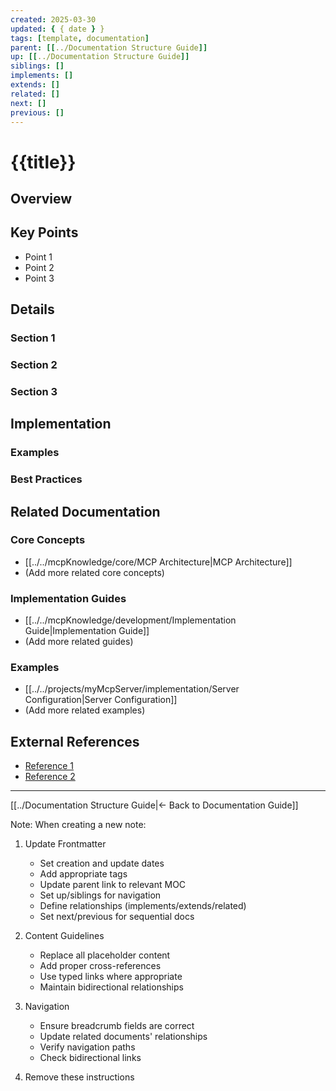 ```yaml
---
created: 2025-03-30
updated: { { date } }
tags: [template, documentation]
parent: [[../Documentation Structure Guide]]
up: [[../Documentation Structure Guide]]
siblings: []
implements: []
extends: []
related: []
next: []
previous: []
---
```


# {{title}}

## Overview

<!-- Brief overview of what this note covers -->

## Key Points

<!-- Main ideas or key points about this topic -->

- Point 1
- Point 2
- Point 3

## Details

<!-- Detailed explanation or information -->

### Section 1

<!-- First major topic -->

### Section 2

<!-- Second major topic -->

### Section 3

<!-- Third major topic -->

## Implementation

<!-- If applicable, include implementation details -->

### Examples

<!-- Code examples or practical applications -->

### Best Practices

<!-- Best practices and guidelines -->

## Related Documentation

### Core Concepts

<!-- Links to related core concepts -->

- [[../../mcpKnowledge/core/MCP Architecture|MCP Architecture]]
- (Add more related core concepts)

### Implementation Guides

<!-- Links to related implementation guides -->

- [[../../mcpKnowledge/development/Implementation Guide|Implementation Guide]]
- (Add more related guides)

### Examples

<!-- Links to related examples -->

- [[../../projects/myMcpServer/implementation/Server Configuration|Server Configuration]]
- (Add more related examples)

## External References

<!-- External documentation, articles, or resources -->

- [Reference 1](url)
- [Reference 2](url)

---

[[../Documentation Structure Guide|← Back to Documentation Guide]]

Note: When creating a new note:

1. Update Frontmatter

   - Set creation and update dates
   - Add appropriate tags
   - Update parent link to relevant MOC
   - Set up/siblings for navigation
   - Define relationships (implements/extends/related)
   - Set next/previous for sequential docs

2. Content Guidelines

   - Replace all placeholder content
   - Add proper cross-references
   - Use typed links where appropriate
   - Maintain bidirectional relationships

3. Navigation

   - Ensure breadcrumb fields are correct
   - Update related documents' relationships
   - Verify navigation paths
   - Check bidirectional links

4. Remove these instructions
